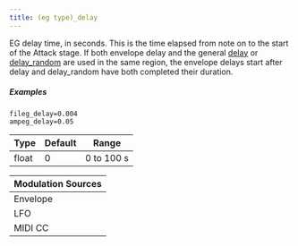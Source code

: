 ```yaml
---
title: (eg type)_delay
---
```

EG delay time, in seconds. This is the time elapsed from note on to the start of
the Attack stage. If both envelope delay and the general [delay](delay)
or [delay_random](delay_random) are used in the same region, the envelope delays
start after delay and delay_random have both completed their duration.

##### Examples

```
fileg_delay=0.004
ampeg_delay=0.05
```

| Type  | Default | Range      |
| ---   | ---     | ---        |
| float | 0       | 0 to 100 s |

| Modulation Sources
|           ---
| Envelope | ✓ |
| LFO      | X |
| MIDI CC  | ✓ | (eg type)_delay_onccN
